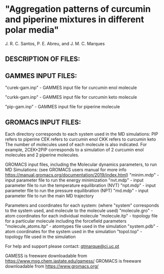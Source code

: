# "Aggregation patterns of curcumin and piperine mixtures in different polar media"

J. R. C. Santos, P. E. Abreu, and J. M. C. Marques



## DESCRIPTION OF FILES:



## GAMMES INPUT FILES:
"curek-gam.inp"  - GAMMES input file for curcumin enol molecule

"curkk-gam.inp"  - GAMMES input file for curcumin keto molecule

"pip-gam.inp"    - GAMMES input file for piperine molecule




## GROMACS INPUT FILES:
Each directory corresponds to each system used in the MD simulations:
PIP refers to piperine
CEK refers to curcumin enol
CKK refers to curcumin keto
The number of molecules used of each molecule is also indicated.
For example, 2CEK+2PIP corresponds to a simulation of 2 curcumin enol molecules and 2 piperine molecules.

GROMACS input files, including the Molecular dynamics parameters, to run MD Simulations:
(see GROMACS users manual for more info https://manual.gromacs.org/documentation/2019/index.html)
"minim.mdp" - input parameter file to run the energy minimization
"nvt.mdp"   - input parameter file to run the temperature equilibration (NVT)
"npt.mdp"   - input parameter file to run the pressure equilibration (NPT)
"md.mdp"    - input parameter file to run the main MD trajectory

Parameters and coordinates for each system:
(where "system" corresponds to the system used, and molecule to the molecule used)
"molecule.gro"       - atom coordinates for each individual molecule
"molecule.itp"       - topology file for a particular molecule including the forcefield parameters 
"molecule_atoms.itp" - atomtypes file used in the simulation
"system.pdb"         - atom coordinates for the system used in the simulation
"topol.top"          - topology file used in the simulation



For help and support please contact: qtmarque@ci.uc.pt

GAMESS is freeware downloadable from https://www.msg.chem.iastate.edu/gamess/
GROMACS is freeware downloadable from https://www.gromacs.org/
